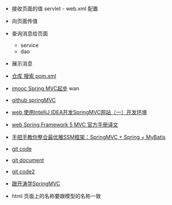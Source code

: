 - 接收页面的值 servlet - web.xml 配置
- 向页面传值

- 查询消息给页面 
    - service
    - dao

- 展示消息


- [仓库 搜索 pom.xml ](https://mvnrepository.com/artifact/org.springframework/spring-core/5.1.3.RELEASE)

- [imooc Spring MVC起步](https://www.imooc.com/video/8413) wan

- [github springMVC](https://github.com/Cenyol/SpringMVC/blob/master/src/main/webapp/WEB-INF/web.xml)

- [web 使用IntelliJ IDEA开发SpringMVC网站（一）开发环境 ](https://my.oschina.net/gaussik/blog/385697)

- [web Spring Framework 5 MVC 官方手册译文](https://www.jianshu.com/p/c6e4d7de6e0a)

- [手把手教你整合最优雅SSM框架：SpringMVC + Spring + MyBatis](https://blog.csdn.net/qq598535550/article/details/51703190)

- [git code](https://github.com/wosyingjun/beauty_ssm/tree/master/src)

- [git document](https://github.com/brianway/springmvc-mybatis-learning/tree/master/springmvc)

- [git code2](https://github.com/liyifeng1994/ssm)

- [跟开涛学SpringMVC ](http://sishuok.com/forum/blogPost/list/5160.html)

- html 页面上的名称要跟模型的名称一致